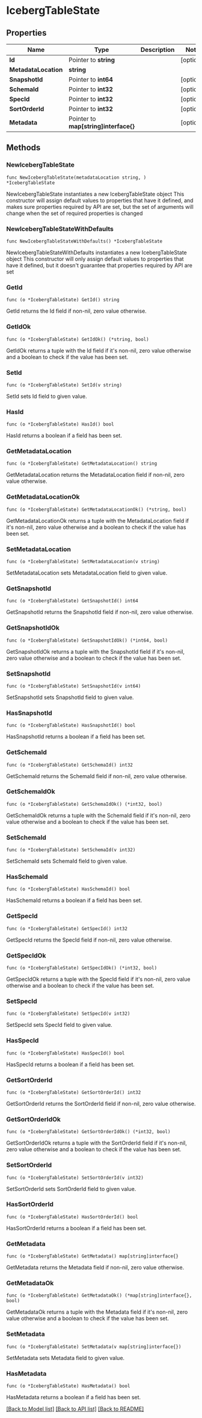 # IcebergTableState

## Properties

Name | Type | Description | Notes
------------ | ------------- | ------------- | -------------
**Id** | Pointer to **string** |  | [optional] 
**MetadataLocation** | **string** |  | 
**SnapshotId** | Pointer to **int64** |  | [optional] 
**SchemaId** | Pointer to **int32** |  | [optional] 
**SpecId** | Pointer to **int32** |  | [optional] 
**SortOrderId** | Pointer to **int32** |  | [optional] 
**Metadata** | Pointer to **map[string]interface{}** |  | [optional] 

## Methods

### NewIcebergTableState

`func NewIcebergTableState(metadataLocation string, ) *IcebergTableState`

NewIcebergTableState instantiates a new IcebergTableState object
This constructor will assign default values to properties that have it defined,
and makes sure properties required by API are set, but the set of arguments
will change when the set of required properties is changed

### NewIcebergTableStateWithDefaults

`func NewIcebergTableStateWithDefaults() *IcebergTableState`

NewIcebergTableStateWithDefaults instantiates a new IcebergTableState object
This constructor will only assign default values to properties that have it defined,
but it doesn't guarantee that properties required by API are set

### GetId

`func (o *IcebergTableState) GetId() string`

GetId returns the Id field if non-nil, zero value otherwise.

### GetIdOk

`func (o *IcebergTableState) GetIdOk() (*string, bool)`

GetIdOk returns a tuple with the Id field if it's non-nil, zero value otherwise
and a boolean to check if the value has been set.

### SetId

`func (o *IcebergTableState) SetId(v string)`

SetId sets Id field to given value.

### HasId

`func (o *IcebergTableState) HasId() bool`

HasId returns a boolean if a field has been set.

### GetMetadataLocation

`func (o *IcebergTableState) GetMetadataLocation() string`

GetMetadataLocation returns the MetadataLocation field if non-nil, zero value otherwise.

### GetMetadataLocationOk

`func (o *IcebergTableState) GetMetadataLocationOk() (*string, bool)`

GetMetadataLocationOk returns a tuple with the MetadataLocation field if it's non-nil, zero value otherwise
and a boolean to check if the value has been set.

### SetMetadataLocation

`func (o *IcebergTableState) SetMetadataLocation(v string)`

SetMetadataLocation sets MetadataLocation field to given value.


### GetSnapshotId

`func (o *IcebergTableState) GetSnapshotId() int64`

GetSnapshotId returns the SnapshotId field if non-nil, zero value otherwise.

### GetSnapshotIdOk

`func (o *IcebergTableState) GetSnapshotIdOk() (*int64, bool)`

GetSnapshotIdOk returns a tuple with the SnapshotId field if it's non-nil, zero value otherwise
and a boolean to check if the value has been set.

### SetSnapshotId

`func (o *IcebergTableState) SetSnapshotId(v int64)`

SetSnapshotId sets SnapshotId field to given value.

### HasSnapshotId

`func (o *IcebergTableState) HasSnapshotId() bool`

HasSnapshotId returns a boolean if a field has been set.

### GetSchemaId

`func (o *IcebergTableState) GetSchemaId() int32`

GetSchemaId returns the SchemaId field if non-nil, zero value otherwise.

### GetSchemaIdOk

`func (o *IcebergTableState) GetSchemaIdOk() (*int32, bool)`

GetSchemaIdOk returns a tuple with the SchemaId field if it's non-nil, zero value otherwise
and a boolean to check if the value has been set.

### SetSchemaId

`func (o *IcebergTableState) SetSchemaId(v int32)`

SetSchemaId sets SchemaId field to given value.

### HasSchemaId

`func (o *IcebergTableState) HasSchemaId() bool`

HasSchemaId returns a boolean if a field has been set.

### GetSpecId

`func (o *IcebergTableState) GetSpecId() int32`

GetSpecId returns the SpecId field if non-nil, zero value otherwise.

### GetSpecIdOk

`func (o *IcebergTableState) GetSpecIdOk() (*int32, bool)`

GetSpecIdOk returns a tuple with the SpecId field if it's non-nil, zero value otherwise
and a boolean to check if the value has been set.

### SetSpecId

`func (o *IcebergTableState) SetSpecId(v int32)`

SetSpecId sets SpecId field to given value.

### HasSpecId

`func (o *IcebergTableState) HasSpecId() bool`

HasSpecId returns a boolean if a field has been set.

### GetSortOrderId

`func (o *IcebergTableState) GetSortOrderId() int32`

GetSortOrderId returns the SortOrderId field if non-nil, zero value otherwise.

### GetSortOrderIdOk

`func (o *IcebergTableState) GetSortOrderIdOk() (*int32, bool)`

GetSortOrderIdOk returns a tuple with the SortOrderId field if it's non-nil, zero value otherwise
and a boolean to check if the value has been set.

### SetSortOrderId

`func (o *IcebergTableState) SetSortOrderId(v int32)`

SetSortOrderId sets SortOrderId field to given value.

### HasSortOrderId

`func (o *IcebergTableState) HasSortOrderId() bool`

HasSortOrderId returns a boolean if a field has been set.

### GetMetadata

`func (o *IcebergTableState) GetMetadata() map[string]interface{}`

GetMetadata returns the Metadata field if non-nil, zero value otherwise.

### GetMetadataOk

`func (o *IcebergTableState) GetMetadataOk() (*map[string]interface{}, bool)`

GetMetadataOk returns a tuple with the Metadata field if it's non-nil, zero value otherwise
and a boolean to check if the value has been set.

### SetMetadata

`func (o *IcebergTableState) SetMetadata(v map[string]interface{})`

SetMetadata sets Metadata field to given value.

### HasMetadata

`func (o *IcebergTableState) HasMetadata() bool`

HasMetadata returns a boolean if a field has been set.


[[Back to Model list]](../README.md#documentation-for-models) [[Back to API list]](../README.md#documentation-for-api-endpoints) [[Back to README]](../README.md)


